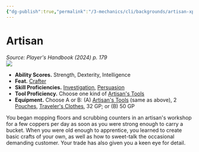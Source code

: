 ```yaml
---
{"dg-publish":true,"permalink":"/3-mechanics/cli/backgrounds/artisan-xphb/","tags":["ttrpg-cli/background","ttrpg-cli/compendium/src/5e/xphb"],"noteIcon":""}
---
```


# Artisan
*Source: Player's Handbook (2024) p. 179*  
![](3-Mechanics/CLI/backgrounds/img/artisan.webp#right)

- **Ability Scores.** Strength, Dexterity, Intelligence  
- **Feat.** [Crafter](3-Mechanics/CLI/feats/crafter-xphb.md)  
- **Skill Proficiencies.** [Investigation](3-Mechanics/CLI/rules/skills.md#Investigation), [Persuasion](3-Mechanics/CLI/rules/skills.md#Persuasion)  
- **Tool Proficiency.** Choose one kind of [Artisan's Tools](3-Mechanics/CLI/items/artisans-tools-xphb.md)  
- **Equipment.** Choose A or B: (A) [Artisan's Tools](3-Mechanics/CLI/items/artisans-tools-xphb.md) (same as above), 2 [Pouches](3-Mechanics/CLI/items/pouch-xphb.md), [Traveler's Clothes](3-Mechanics/CLI/items/travelers-clothes-xphb.md), 32 GP; or (B) 50 GP  

You began mopping floors and scrubbing counters in an artisan's workshop for a few coppers per day as soon as you were strong enough to carry a bucket. When you were old enough to apprentice, you learned to create basic crafts of your own, as well as how to sweet-talk the occasional demanding customer. Your trade has also given you a keen eye for detail.